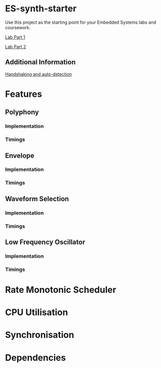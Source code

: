 # ES-synth-starter

  Use this project as the starting point for your Embedded Systems labs and coursework.
  
  [Lab Part 1](doc/LabPart1.md)
  
  [Lab Part 2](doc/LabPart2.md)

## Additional Information
  [Handshaking and auto-detection](doc/handshaking.md)

# Features
## Polyphony
  ### Implementation
  ### Timings

## Envelope
  ### Implementation
  ### Timings

## Waveform Selection
  ### Implementation
  ### Timings

## Low Frequency Oscillator
  ### Implementation
  ### Timings



# Rate Monotonic Scheduler

# CPU Utilisation

# Synchronisation

# Dependencies
    
 
